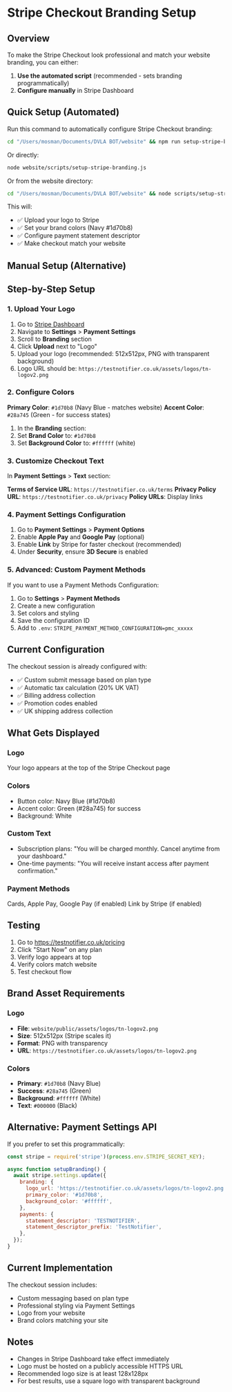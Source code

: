 # Stripe Checkout Branding Setup

## Overview
To make the Stripe Checkout look professional and match your website branding, you can either:
1. **Use the automated script** (recommended - sets branding programmatically)
2. **Configure manually** in Stripe Dashboard

## Quick Setup (Automated)

Run this command to automatically configure Stripe Checkout branding:

```bash
cd "/Users/mosman/Documents/DVLA BOT/website" && npm run setup-stripe-branding
```

Or directly:
```bash
node website/scripts/setup-stripe-branding.js
```

Or from the website directory:
```bash
cd "/Users/mosman/Documents/DVLA BOT/website" && node scripts/setup-stripe-branding.js
```

This will:
- ✅ Upload your logo to Stripe
- ✅ Set your brand colors (Navy #1d70b8)
- ✅ Configure payment statement descriptor
- ✅ Make checkout match your website

## Manual Setup (Alternative)

## Step-by-Step Setup

### 1. Upload Your Logo
1. Go to [Stripe Dashboard](https://dashboard.stripe.com/)
2. Navigate to **Settings** > **Payment Settings**
3. Scroll to **Branding** section
4. Click **Upload** next to "Logo"
5. Upload your logo (recommended: 512x512px, PNG with transparent background)
6. Logo URL should be: `https://testnotifier.co.uk/assets/logos/tn-logov2.png`

### 2. Configure Colors
**Primary Color**: `#1d70b8` (Navy Blue - matches website)
**Accent Color**: `#28a745` (Green - for success states)

1. In the **Branding** section:
2. Set **Brand Color** to: `#1d70b8`
3. Set **Background Color** to: `#ffffff` (white)

### 3. Customize Checkout Text
In **Payment Settings** > **Text** section:

**Terms of Service URL**: `https://testnotifier.co.uk/terms`
**Privacy Policy URL**: `https://testnotifier.co.uk/privacy`
**Policy URLs**: Display links

### 4. Payment Settings Configuration
1. Go to **Payment Settings** > **Payment Options**
2. Enable **Apple Pay** and **Google Pay** (optional)
3. Enable **Link** by Stripe for faster checkout (recommended)
4. Under **Security**, ensure **3D Secure** is enabled

### 5. Advanced: Custom Payment Methods
If you want to use a Payment Methods Configuration:
1. Go to **Settings** > **Payment Methods**
2. Create a new configuration
3. Set colors and styling
4. Save the configuration ID
5. Add to `.env`: `STRIPE_PAYMENT_METHOD_CONFIGURATION=pmc_xxxxx`

## Current Configuration

The checkout session is already configured with:
- ✅ Custom submit message based on plan type
- ✅ Automatic tax calculation (20% UK VAT)
- ✅ Billing address collection
- ✅ Promotion codes enabled
- ✅ UK shipping address collection

## What Gets Displayed

### Logo
Your logo appears at the top of the Stripe Checkout page

### Colors
- Button color: Navy Blue (#1d70b8)
- Accent color: Green (#28a745) for success
- Background: White

### Custom Text
- Subscription plans: "You will be charged monthly. Cancel anytime from your dashboard."
- One-time payments: "You will receive instant access after payment confirmation."

### Payment Methods
Cards, Apple Pay, Google Pay (if enabled)
Link by Stripe (if enabled)

## Testing
1. Go to https://testnotifier.co.uk/pricing
2. Click "Start Now" on any plan
3. Verify logo appears at top
4. Verify colors match website
5. Test checkout flow

## Brand Asset Requirements

### Logo
- **File**: `website/public/assets/logos/tn-logov2.png`
- **Size**: 512x512px (Stripe scales it)
- **Format**: PNG with transparency
- **URL**: `https://testnotifier.co.uk/assets/logos/tn-logov2.png`

### Colors
- **Primary**: `#1d70b8` (Navy Blue)
- **Success**: `#28a745` (Green)
- **Background**: `#ffffff` (White)
- **Text**: `#000000` (Black)

## Alternative: Payment Settings API
If you prefer to set this programmatically:

```javascript
const stripe = require('stripe')(process.env.STRIPE_SECRET_KEY);

async function setupBranding() {
  await stripe.settings.update({
    branding: {
      logo_url: 'https://testnotifier.co.uk/assets/logos/tn-logov2.png',
      primary_color: '#1d70b8',
      background_color: '#ffffff',
    },
    payments: {
      statement_descriptor: 'TESTNOTIFIER',
      statement_descriptor_prefix: 'TestNotifier',
    },
  });
}
```

## Current Implementation

The checkout session includes:
- Custom messaging based on plan type
- Professional styling via Payment Settings
- Logo from your website
- Brand colors matching your site

## Notes
- Changes in Stripe Dashboard take effect immediately
- Logo must be hosted on a publicly accessible HTTPS URL
- Recommended logo size is at least 128x128px
- For best results, use a square logo with transparent background

